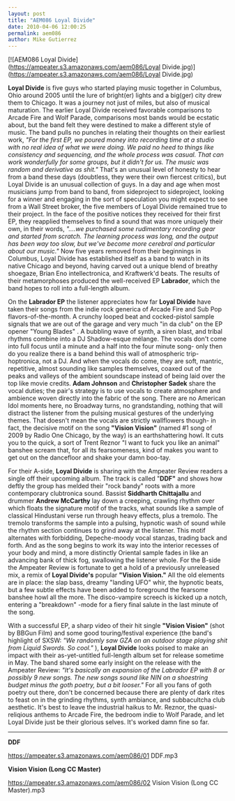 ```yaml
---
layout: post
title: "AEM086 Loyal Divide"
date: 2010-04-06 12:00:25
permalink: aem086
author: Mike Gutierrez
---
```

[![AEM086 Loyal Divide](https://ampeater.s3.amazonaws.com/aem086/Loyal Divide.jpg)](https://ampeater.s3.amazonaws.com/aem086/Loyal Divide.jpg)

**Loyal Divide** is five guys who started playing music together in Columbus, Ohio around 2005 until the lure of bright(er) lights and a big(ger) city drew them to Chicago. It was a journey not just of miles, but also of musical maturation. The earlier Loyal Divide received favorable comparisons to Arcade Fire and Wolf Parade, comparisons most bands would be ecstatic about, but the band felt they were destined to make a different style of music. The band pulls no punches in relating their thoughts on their earliest work, _"For the first EP, we poured money into recording time at a studio with no real idea of what we were doing. We paid no heed to things like consistency and sequencing, and the whole process was casual. That can work wonderfully for some groups, but it didn't for us. The music was random and derivative as shit."_ That's an unusual level of honesty to hear from a band these days (doubtless, they were their own fiercest critics), but Loyal Divide is an unusual collection of guys. In a day and age when most musicians jump from band to band, from sideproject to sideproject, looking for a winner and engaging in the sort of speculation you might expect to see from a Wall Street broker, the five members of Loyal Divide remained true to their project. In the face of the positive notices they received for their first EP, they reapplied themselves to find a sound that was more uniquely their own, in their words, _"....we purchased some rudimentary recording gear and started from scratch. The learning process was long, and the output has been way too slow, but we've become more cerebral and particular about our music."_ Now five years removed from their beginnings in Columbus, Loyal Divide has established itself as a band to watch in its native Chicago and beyond, having carved out a unique blend of breathy shoegaze, Brian Eno intellectronica, and Kraftwerk'd beats. The results of their metamorphoses produced the well-received EP **Labrador**, which the band hopes to roll into a full-length album.

<!-- more -->

On the **Labrador EP** the listener appreciates how far **Loyal Divide** have taken their songs from the indie rock generica of Arcade Fire and Sub Pop flavors-of-the-month. A crunchy looped beat and cocked-pistol sample signals that we are out of the garage and very much "in da club" on the EP opener "Young Blades" . A bubbling wave of synth, a siren blast, and tribal rhythms combine into a DJ Shadow-esque mélange. The vocals don't come into full focus until a minute and a half into the four minute song- only then do you realize there is a band behind this wall of atmospheric trip-hoptronica, not a DJ. And when the vocals do come, they are soft, mantric, repetitive, almost sounding like samples themselves, coaxed out of the peaks and valleys of the ambient soundscape instead of being laid over the top like movie credits. **Adam Johnson** and **Christopher Sadek** share the vocal duties; the pair's strategy is to use vocals to create atmosphere and ambience woven directly into the fabric of the song. There are no American Idol moments here, no Broadway turns, no grandstanding, nothing that will distract the listener from the pulsing musical gestures of the underlying themes. That doesn't mean the vocals are strictly wallflowers though- in fact, the decisive motif on the song **"Vision Vision"** (named #1 song of 2009 by Radio One Chicago, by the way) is an earthshattering howl. It cuts you to the quick, a sort of Trent Reznor "I want to fuck you like an animal" banshee scream that, for all its fearsomeness, kind of makes you want to get out on the dancefloor and shake your damn boo-tay.

For their A-side, **Loyal Divide** is sharing with the Ampeater Review readers a single off their upcoming album. The track is called "**DDF"** and shows how deftly the group has melded their "rock bandy" roots with a more contemporary clubtronica sound. Bassist **Siddharth Chittajallu** and drummer **Andrew McCarthy** lay down a creeping, crawling rhythm over which floats the signature motif of the tracks, what sounds like a sample of classical Hindustani verse run through heavy effects, plus a tremolo. The tremolo transforms the sample into a pulsing, hypnotic wash of sound while the rhythm section continues to grind away at the listener. This motif alternates with forbidding, Depeche-moody vocal stanzas, trading back and forth. And as the song begins to work its way into the interior recesses of your body and mind, a more distinctly Oriental sample fades in like an advancing bank of thick fog, swallowing the listener whole. For the B-side the Ampeater Review is fortunate to get a hold of a previously unreleased mix, a remix of **Loyal Divide's** popular **"Vision Vision."** All the old elements are in place: the slap bass, dreamy "landing UFO" whir, the hypnotic beats, but a few subtle effects have been added to foreground the fearsome banshee howl all the more. The disco-vampire screech is kicked up a notch, entering a "breakdown" -mode for a fiery final salute in the last minute of the song.

With a successful EP, a sharp video of their hit single **"Vision Vision"** (shot by BBGun Film) and some good touring/festival experience (the band's highlight of SXSW: _"We randomly saw GZA on an outdoor stage playing shit from Liquid Swords. So cool."_ ), **Loyal Divide** looks poised to make an impact with their as-yet-untitled full-length album set for release sometime in May. The band shared some early insight on the release with the Ampeater Review: _"It's basically an expansion of the Labrador EP with 8 or possibly 9 new songs. The new songs sound like NIN on a shoestring budget minus the goth poetry, but a bit looser."_ For all you fans of goth poetry out there, don't be concerned because there are plenty of dark rites to feast on in the grinding rhythms, synth ambiance, and subbacultcha club aesthetic. It's best to leave the industrial haikus to Mr. Reznor, the quasi-reliqious anthems to Arcade Fire, the bedroom indie to Wolf Parade, and let Loyal Divide just be their glorious selves. It's worked damn fine so far.

---

**DDF**

https://ampeater.s3.amazonaws.com/aem086/01 DDF.mp3

**Vision Vision (Long CC Master)**

https://ampeater.s3.amazonaws.com/aem086/02 Vision Vision (Long CC Master).mp3

